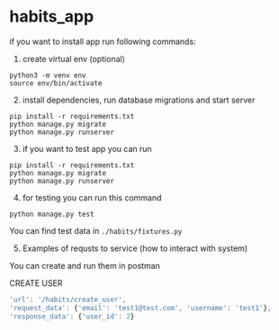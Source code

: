 # habits_app

if you want to install app run following commands:

1. create virtual env (optional)
```console
python3 -m venv env
source env/bin/activate
```

2. install dependencies, run database migrations and start server

```console
pip install -r requirements.txt
python manage.py migrate
python manage.py runserver
```

3. if you want to test app you can run

```console
pip install -r requirements.txt
python manage.py migrate
python manage.py runserver
```

4. for testing you can run this command 

```console
python manage.py test
```

You can find test data in `./habits/fixtures.py`

5. Examples of requsts to service (how to interact with system)

You can create and run them in postman

CREATE USER

```js
'url': '/habits/create_user',
'request_data': {'email': 'test1@test.com', 'username': 'test1'},
'response_data': {'user_id': 2}
```
